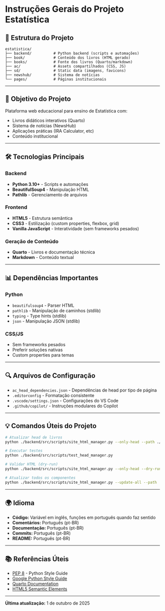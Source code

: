 # Instruções Gerais do Projeto Estatística

## 🎯 Estrutura do Projeto

```
estatistica/
├── backend/          # Python backend (scripts e automações)
├── book/             # Conteúdo dos livros (HTML gerado)
├── books/            # Fonte dos livros (Quarto/markdown)
├── ac/               # Assets compartilhados (CSS, JS)
├── sd/               # Static data (imagens, favicons)
├── newshub/          # Sistema de notícias
└── pages/            # Páginas institucionais
```

---

## 🎯 Objetivo do Projeto

Plataforma web educacional para ensino de Estatística com:
- Livros didáticos interativos (Quarto)
- Sistema de notícias (NewsHub)
- Aplicações práticas (IRA Calculator, etc)
- Conteúdo institucional

---

## 🛠️ Tecnologias Principais

### Backend
- **Python 3.10+** - Scripts e automações
- **BeautifulSoup4** - Manipulação HTML
- **Pathlib** - Gerenciamento de arquivos

### Frontend
- **HTML5** - Estrutura semântica
- **CSS3** - Estilização (custom properties, flexbox, grid)
- **Vanilla JavaScript** - Interatividade (sem frameworks pesados)

### Geração de Conteúdo
- **Quarto** - Livros e documentação técnica
- **Markdown** - Conteúdo textual

---

## 📊 Dependências Importantes

### Python
- `beautifulsoup4` - Parser HTML
- `pathlib` - Manipulação de caminhos (stdlib)
- `typing` - Type hints (stdlib)
- `json` - Manipulação JSON (stdlib)

### CSS/JS
- Sem frameworks pesados
- Preferir soluções nativas
- Custom properties para temas

---

## 🔍 Arquivos de Configuração

- `ac_head_dependencies.json` - Dependências de head por tipo de página
- `.editorconfig` - Formatação consistente
- `.vscode/settings.json` - Configurações do VS Code
- `.github/copilot/` - Instruções modulares do Copilot

---

## 💡 Comandos Úteis do Projeto

```bash
# Atualizar head de livros
python ./backend/src/scripts/site_html_manager.py --only-head --path ./book/

# Executar testes
python ./backend/src/scripts/test_head_manager.py

# Validar HTML (dry-run)
python ./backend/src/scripts/site_html_manager.py --only-head --dry-run --path ./

# Atualizar todos os componentes
python ./backend/src/scripts/site_html_manager.py --update-all --path ./
```

---

## 🌍 Idioma

- **Código:** Variável em inglês, funções em português quando faz sentido
- **Comentários:** Português (pt-BR)
- **Documentação:** Português (pt-BR)
- **Commits:** Português (pt-BR)
- **README:** Português (pt-BR)

---

## 📚 Referências Úteis

- [PEP 8](https://pep8.org/) - Python Style Guide
- [Google Python Style Guide](https://google.github.io/styleguide/pyguide.html)
- [Quarto Documentation](https://quarto.org/)
- [HTML5 Semantic Elements](https://www.w3schools.com/html/html5_semantic_elements.asp)

---

**Última atualização:** 1 de outubro de 2025
